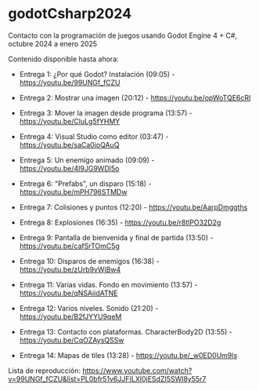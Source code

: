 # godotCsharp2024

Contacto con la programación de juegos usando Godot Engine 4 + C#, octubre 2024 a enero 2025

Contenido disponible hasta ahora:

 - Entrega 1: ¿Por qué Godot? Instalación (09:05) - https://youtu.be/99UNGf_fCZU

 - Entrega 2: Mostrar una imagen (20:12) - https://youtu.be/opWoTQE6cRI

 - Entrega 3: Mover la imagen desde programa (13:57) - https://youtu.be/CluLg5fYHMY

 - Entrega 4: Visual Studio como editor (03:47) - https://youtu.be/saCa0ioQAuQ

 - Entrega 5: Un enemigo animado (09:09) - https://youtu.be/4I9JG9WDl5o

 - Entrega 6: "Prefabs", un disparo (15:18) - https://youtu.be/mPH796STMDw

 - Entrega 7: Colisiones y puntos (12:20) - https://youtu.be/AarpDmggths

 - Entrega 8: Explosiones (16:35) - https://youtu.be/r8tlPO32D2g

 - Entrega 9: Pantalla de bienvenida y final de partida (13:50) - https://youtu.be/cafSrTOmC5g

 - Entrega 10: Disparos de enemigos (16:38) - https://youtu.be/zUrb9vWjBw4

 - Entrega 11: Varias vidas. Fondo en movimiento (13:57) - https://youtu.be/qNSAiidATNE

 - Entrega 12: Varios niveles. Sonido (21:20) - https://youtu.be/B2fJYYU9qeM
 
 - Entrega 13: Contacto con plataformas. CharacterBody2D (13:55) - https://youtu.be/CqOZAysQSSw

 - Entrega 14: Mapas de tiles (13:28) - https://youtu.be/_w0ED0Um9ls


Lista de reproducción: https://www.youtube.com/watch?v=99UNGf_fCZU&list=PL0bfr51v6JJFILXI0jESdZI5SWl8y55r7
